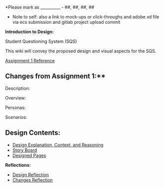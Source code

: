 *Please mark as __________ - ##, ##, ##, ##
* Note to self: also a link to mock-ups or click-throughs and adobe xd file via ecs submission and gitlab project upload commit

**Introduction to Design:**

Student Questioning System (SQS)

This wiki will convey the proposed design and visual aspects for the SQS. 

[Assignment 1 Reference](https://gitlab.ecs.vuw.ac.nz/andrewelli/swen-303/-/wikis/Assignment-1-Home)

## Changes from Assignment 1:**

Description:

Overview:

Personas:

Scenarios:

## Design Contents:

*  [Design Explanation, Context, and Reasoning](https://gitlab.ecs.vuw.ac.nz/andrewelli/swen-303/-/wikis/Design/Design-Explanation)
*  [Story Board](https://gitlab.ecs.vuw.ac.nz/andrewelli/swen-303/-/wikis/Design/Story-Board)
*  [Designed Pages](https://gitlab.ecs.vuw.ac.nz/andrewelli/swen-303/-/wikis/Design/Designed-Pages)


**Reflections:**
*  [Design Reflection](https://gitlab.ecs.vuw.ac.nz/andrewelli/swen-303/-/wikis/Reflections/Design-Reflection)
*  [Changes Reflection](https://gitlab.ecs.vuw.ac.nz/andrewelli/swen-303/-/wikis/Reflections/Changes-Reflection)